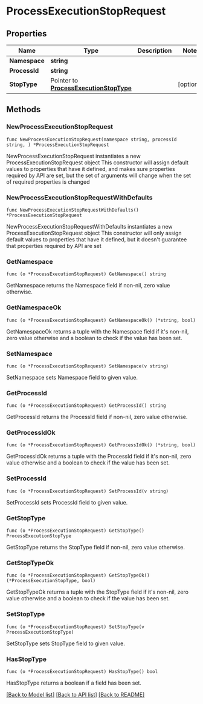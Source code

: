 # ProcessExecutionStopRequest

## Properties

Name | Type | Description | Notes
------------ | ------------- | ------------- | -------------
**Namespace** | **string** |  | 
**ProcessId** | **string** |  | 
**StopType** | Pointer to [**ProcessExecutionStopType**](ProcessExecutionStopType.md) |  | [optional] 

## Methods

### NewProcessExecutionStopRequest

`func NewProcessExecutionStopRequest(namespace string, processId string, ) *ProcessExecutionStopRequest`

NewProcessExecutionStopRequest instantiates a new ProcessExecutionStopRequest object
This constructor will assign default values to properties that have it defined,
and makes sure properties required by API are set, but the set of arguments
will change when the set of required properties is changed

### NewProcessExecutionStopRequestWithDefaults

`func NewProcessExecutionStopRequestWithDefaults() *ProcessExecutionStopRequest`

NewProcessExecutionStopRequestWithDefaults instantiates a new ProcessExecutionStopRequest object
This constructor will only assign default values to properties that have it defined,
but it doesn't guarantee that properties required by API are set

### GetNamespace

`func (o *ProcessExecutionStopRequest) GetNamespace() string`

GetNamespace returns the Namespace field if non-nil, zero value otherwise.

### GetNamespaceOk

`func (o *ProcessExecutionStopRequest) GetNamespaceOk() (*string, bool)`

GetNamespaceOk returns a tuple with the Namespace field if it's non-nil, zero value otherwise
and a boolean to check if the value has been set.

### SetNamespace

`func (o *ProcessExecutionStopRequest) SetNamespace(v string)`

SetNamespace sets Namespace field to given value.


### GetProcessId

`func (o *ProcessExecutionStopRequest) GetProcessId() string`

GetProcessId returns the ProcessId field if non-nil, zero value otherwise.

### GetProcessIdOk

`func (o *ProcessExecutionStopRequest) GetProcessIdOk() (*string, bool)`

GetProcessIdOk returns a tuple with the ProcessId field if it's non-nil, zero value otherwise
and a boolean to check if the value has been set.

### SetProcessId

`func (o *ProcessExecutionStopRequest) SetProcessId(v string)`

SetProcessId sets ProcessId field to given value.


### GetStopType

`func (o *ProcessExecutionStopRequest) GetStopType() ProcessExecutionStopType`

GetStopType returns the StopType field if non-nil, zero value otherwise.

### GetStopTypeOk

`func (o *ProcessExecutionStopRequest) GetStopTypeOk() (*ProcessExecutionStopType, bool)`

GetStopTypeOk returns a tuple with the StopType field if it's non-nil, zero value otherwise
and a boolean to check if the value has been set.

### SetStopType

`func (o *ProcessExecutionStopRequest) SetStopType(v ProcessExecutionStopType)`

SetStopType sets StopType field to given value.

### HasStopType

`func (o *ProcessExecutionStopRequest) HasStopType() bool`

HasStopType returns a boolean if a field has been set.


[[Back to Model list]](../README.md#documentation-for-models) [[Back to API list]](../README.md#documentation-for-api-endpoints) [[Back to README]](../README.md)


